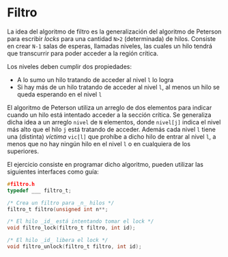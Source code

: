 # Filtro

La idea del algoritmo de filtro es la generalización del algoritmo de Peterson
para escribir *locks* para una cantidad `N>2` (determinada) de hilos.
Consiste en crear `N-1` salas de esperas, llamadas niveles, las cuales un hilo
tendrá que transcurrir para poder acceder a la región crítica.

Los niveles deben cumplir dos propiedades:

+ A lo sumo un hilo tratando de acceder al nivel `l` lo logra
+ Si hay más de un hilo tratando de acceder al nivel `l`, al menos un hilo se
  queda esperando en el nivel `l`
  
El algoritmo de Peterson utiliza un arreglo de dos elementos para indicar cuando
un hilo está intentado acceder a la sección crítica.
Se generaliza dicha idea a un arreglo `nivel` de `N` elementos, donde `nivel[j]`
indica el nivel más alto que el hilo `j` está tratando de acceder.
Además cada nivel `l` tiene una (distinta) *víctima* `vic[l]` que prohíbe a
dicho hilo de entrar al nivel `l`, a menos que no hay ningún hilo en el nivel
`l` o en cualquiera de los superiores.

El ejercicio consiste en programar dicho algoritmo, pueden utilizar las
siguientes interfaces como guía:
```C
#filtro.h
typedef ___ filtro_t;

/* Crea un filtro para _n_ hilos */
filtro_t filtro(unsigned int n**;

/* El hilo _id_ está intentando tomar el lock */
void filtro_lock(filtro_t filtro, int id);

/* El hilo _id_ libera el lock */
void filtro_unlock(filtro_t filtro, int id);

```
